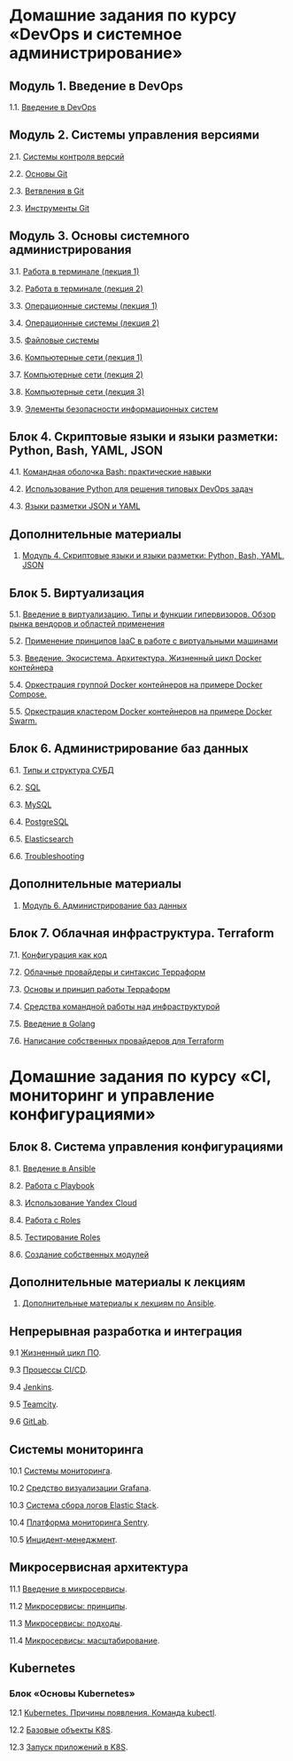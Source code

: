 # Домашние задания по курсу «DevOps и системное администрирование» 

## Модуль 1. Введение в DevOps

1.1. [Введение в DevOps](01-intro-01)

## Модуль 2. Системы управления версиями

2.1. [Системы контроля версий](02-git-01-vcs)

2.2. [Основы Git](02-git-02-base)

2.3. [Ветвления в Git](02-git-03-branching)

2.3. [Инструменты Git](02-git-04-tools)

## Модуль 3. Основы системного администрирования

3.1. [Работа в терминале (лекция 1)](03-sysadmin-01-terminal)

3.2. [Работа в терминале (лекция 2)](03-sysadmin-02-terminal)

3.3. [Операционные системы (лекция 1)](03-sysadmin-03-os)

3.4. [Операционные системы (лекция 2)](03-sysadmin-04-os)

3.5. [Файловые системы](03-sysadmin-05-fs)

3.6. [Компьютерные сети (лекция 1)](03-sysadmin-06-net)

3.7. [Компьютерные сети (лекция 2)](03-sysadmin-07-net)

3.8. [Компьютерные сети (лекция 3)](03-sysadmin-08-net)

3.9. [Элементы безопасности информационных систем](03-sysadmin-09-security)

## Блок 4. Скриптовые языки и языки разметки: Python, Bash, YAML, JSON

4.1. [Командная оболочка Bash: практические навыки](04-script-01-bash)

4.2. [Использование Python для решения типовых DevOps задач](04-script-02-py)

4.3. [Языки разметки JSON и YAML](04-script-03-yaml)

## Дополнительные материалы

1. [Модуль 4. Скриптовые языки и языки разметки: Python, Bash, YAML, JSON](04-script-03-yaml/additional-info)

## Блок 5. Виртуализация

5.1. [Введение в виртуализацию. Типы и функции гипервизоров. Обзор рынка вендоров и областей применения](05-virt-01-basics)

5.2. [Применение принципов IaaC в работе с виртуальными машинами](05-virt-02-iaac)

5.3. [Введение. Экосистема. Архитектура. Жизненный цикл Docker контейнера](05-virt-03-docker)

5.4. [Оркестрация группой Docker контейнеров на примере Docker Compose.](05-virt-04-docker-compose)

5.5. [Оркестрация кластером Docker контейнеров на примере Docker Swarm.](05-virt-05-docker-swarm)

## Блок 6. Администрирование баз данных

6.1. [Типы и структура СУБД](06-db-01-basics)

6.2. [SQL](06-db-02-sql)

6.3. [MySQL](06-db-03-mysql)

6.4. [PostgreSQL](06-db-04-postgresql)

6.5. [Elasticsearch](06-db-05-elasticsearch)

6.6. [Troubleshooting](06-db-06-troobleshooting)

## Дополнительные материалы

1. [Модуль 6. Администрирование баз данных](https://github.com/netology-code/virt-homeworks/tree/master/additional)

## Блок 7. Облачная инфраструктура. Terraform

7.1. [Конфигурация как код](07-terraform-01-intro)

7.2. [Облачные провайдеры и синтаксис Терраформ](07-terraform-02-syntax)

7.3. [Основы и принцип работы Терраформ](07-terraform-03-basic)

7.4. [Средства командной работы над инфраструктурой](07-terraform-04-teamwork)

7.5. [Введение в Golang](07-terraform-05-golang)

7.6. [Написание собственных провайдеров для Terraform](07-terraform-06-providers)

# Домашние задания по курсу «CI, мониторинг и управление конфигурациями»

## Блок 8. Система управления конфигурациями

8.1. [Введение в Ansible](08-ansible-01-base)

8.2. [Работа с Playbook](08-ansible-02-playbook)

8.3. [Использование Yandex Cloud](08-ansible-03-yandex)

8.4. [Работа с Roles](08-ansible-04-role)

8.5. [Тестирование Roles](08-ansible-05-testing)

8.6. [Создание собственных модулей](08-ansible-06-module)

## Дополнительные материалы к лекциям

1. [Дополнительные материалы к лекциям по Ansible](08-ansible-additional).

## Непрерывная разработка и интеграция

9.1 [Жизненный цикл ПО](09-ci-01-intro).

9.3 [Процессы CI/CD](09-ci-03-cicd).

9.4 [Jenkins](09-ci-04-jenkins).

9.5 [Teamcity](09-ci-05-teamcity).

9.6 [GitLab](09-ci-06-gitlab).

## Системы мониторинга

10.1 [Системы мониторинга](10-monitoring-02-systems).

10.2 [Средство визуализации Grafana](10-monitoring-03-grafana).

10.3 [Система сбора логов Elastic Stack](10-monitoring-04-elk).

10.4 [Платформа мониторинга Sentry](10-monitoring-05-sentry).

10.5 [Инцидент-менеджмент](10-monitoring-06-incident-management).

## Микросервисная архитектура

11.1 [Введение в микросервисы](11-microservices-01-intro).

11.2 [Микросервисы: принципы](11-microservices-02-principles).

11.3 [Микросервисы: подходы](11-microservices-03-approaches).

11.4 [Микросервисы: масштабирование](11-microservices-04-scaling).

## Kubernetes
### Блок «Основы Kubernetes»

12.1 [Kubernetes. Причины появления. Команда kubectl](12-kubernetes-01).

12.2 [Базовые объекты K8S](12-kubernetes-02).

12.3 [Запуск приложений в K8S](12-kubernetes-03).